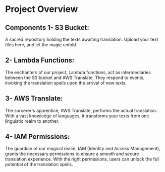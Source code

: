 # **Project Overview**
**Components**
1- S3 Bucket:
----------
A sacred repository holding the texts awaiting translation. Upload your text files here, and let the magic unfold.

2- Lambda Functions:
--------------------
The enchanters of our project, Lambda functions, act as intermediaries between the S3 bucket and AWS Translate. They respond to events, invoking the translation spells upon the arrival of new texts.

3- AWS Translate:
---------------------
The sorcerer's apprentice, AWS Translate, performs the actual translation. With a vast knowledge of languages, it transforms your texts from one linguistic realm to another.

4- IAM Permissions:
-------------------------
The guardian of our magical realm, IAM (Identity and Access Management), grants the necessary permissions to ensure a smooth and secure translation experience. With the right permissions, users can unlock the full potential of the translation spells.
